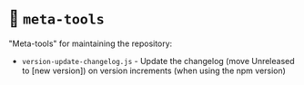 # :file_folder: `meta-tools`
"Meta-tools" for maintaining the repository:

- `version-update-changelog.js` - Update the changelog (move Unreleased to [new version]) on version increments (when using the npm version)
